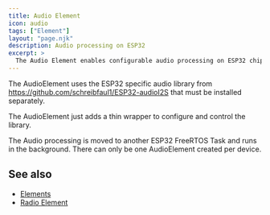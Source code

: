 ```yaml
---
title: Audio Element
icon: audio
tags: ["Element"]
layout: "page.njk"
description: Audio processing on ESP32
excerpt: >
  The Audio Element enables configurable audio processing on ESP32 chips.
---
```


The AudioElement uses the ESP32 specific audio library from
<https://github.com/schreibfaul1/ESP32-audioI2S> that must be installed separately.

The AudioElement just adds a thin wrapper to configure and control the library.

The Audio processing is moved to another ESP32 FreeRTOS Task and runs in the background.
There can only be one AudioElement created per device.



## See also

* [Elements](/elements/index.md)
* [Radio Element](/elements/radio.md)
